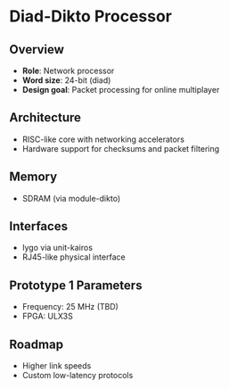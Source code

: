 # Diad-Dikto Processor

## Overview
- **Role**: Network processor
- **Word size**: 24-bit (diad)
- **Design goal**: Packet processing for online multiplayer

## Architecture
- RISC-like core with networking accelerators
- Hardware support for checksums and packet filtering

## Memory
- SDRAM (via module-dikto)

## Interfaces
- lygo via unit-kairos
- RJ45-like physical interface

## Prototype 1 Parameters
- Frequency: 25 MHz (TBD)
- FPGA: ULX3S

## Roadmap
- Higher link speeds
- Custom low-latency protocols
